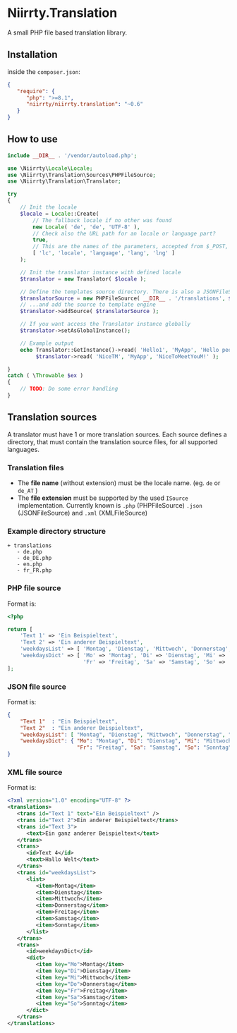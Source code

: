# Niirrty.Translation

A small PHP file based translation library.

## Installation

inside the `composer.json`:

```json
{
   "require": {
      "php": ">=8.1",
      "niirrty/niirrty.translation": "~0.6"
   }
}
```

## How to use

```php
include __DIR__ . '/vendor/autoload.php';

use \Niirrty\Locale\Locale;
use \Niirrty\Translation\Sources\PHPFileSource;
use \Niirrty\Translation\Translator;

try
{
    // Init the locale
    $locale = Locale::Create(
        // The fallback locale if no other was found
        new Locale( 'de', 'de', 'UTF-8' ),
        // Check also the URL path for an locale or language part?
        true,
        // This are the names of the parameters, accepted from $_POST, $_GET and $_SESSION
        [ 'lc', 'locale', 'language', 'lang', 'lng' ]
    );

    // Init the translator instance with defined locale
    $translator = new Translator( $locale );

    // Define the templates source directory. There is also a JSONFileSource and a XMLFileSource
    $translatorSource = new PHPFileSource( __DIR__ . '/translations', $locale );
    // ...and add the source to template engine
    $translator->addSource( $translatorSource );

    // If you want access the Translator instance globally
    $translator->setAsGlobalInstance();

    // Example output
    echo Translator::GetInstance()->read( 'Hello1', 'MyApp', 'Hello people!' ), "\n",
         $translator->read( 'NiceTM', 'MyApp', 'NiceToMeetYouM!' );

}
catch ( \Throwable $ex )
{
    // TODO: Do some error handling
}
```

## Translation sources

A translator must have 1 or more translation sources. Each source defines a directory, that must contain the translation
source files, for all supported languages.

### Translation files

* The **file name** (without extension) must be the locale name. (eg. `de` or `de_AT` )
* The **file extension** must be supported by the used `ISource` implementation. Currently known is `.php` (PHPFileSource)
  `.json` (JSONFileSource) and `.xml` (XMLFileSource)
  
### Example directory structure

```
+ translations
   - de.php
   - de_DE.php
   - en.php
   - fr_FR.php 
```

### PHP file source

Format is:

```php
<?php

return [
    'Text 1' => 'Ein Beispieltext',
    'Text 2' => 'Ein anderer Beispieltext',
    'weekdaysList' => [ 'Montag', 'Dienstag', 'Mittwoch', 'Donnerstag', 'Freitag', 'Samstag', 'Sonntag' ],
    'weekdaysDict' => [ 'Mo' => 'Montag', 'Di' => 'Dienstag', 'Mi' => 'Mittwoch', 'Do' => 'Donnerstag',
                        'Fr' => 'Freitag', 'Sa' => 'Samstag', 'So' => 'Sonntag' ]
];
```

### JSON file source

Format is:

```json
{
    "Text 1"  : "Ein Beispieltext",
    "Text 2"  : "Ein anderer Beispieltext",
    "weekdaysList": [ "Montag", "Dienstag", "Mittwoch", "Donnerstag", "Freitag", "Samstag", "Sonntag" ],
    "weekdaysDict": { "Mo": "Montag", "Di": "Dienstag", "Mi": "Mittwoch", "Do": "Donnerstag",
                      "Fr": "Freitag", "Sa": "Samstag", "So": "Sonntag" }
}
```

### XML file source

Format is:

```xml
<?xml version="1.0" encoding="UTF-8" ?>
<translations>
   <trans id="Text 1" text="Ein Beispieltext" />
   <trans id="Text 2">Ein anderer Beispieltext</trans>
   <trans id="Text 3">
      <text>Ein ganz anderer Beispieltext</text>
   </trans>
   <trans>
      <id>Text 4</id>
      <text>Hallo Welt</text>
   </trans>
   <trans id="weekdaysList">
      <list>
         <item>Montag</item>
         <item>Dienstag</item>
         <item>Mittwoch</item>
         <item>Donnerstag</item>
         <item>Freitag</item>
         <item>Samstag</item>
         <item>Sonntag</item>
      </list>
   </trans>
   <trans>
      <id>weekdaysDict</id>
      <dict>
         <item key="Mo">Montag</item>
         <item key="Di">Dienstag</item>
         <item key="Mi">Mittwoch</item>
         <item key="Do">Donnerstag</item>
         <item key="Fr">Freitag</item>
         <item key="Sa">Samstag</item>
         <item key="So">Sonntag</item>
      </dict>
   </trans>
</translations>
```
